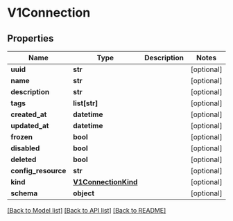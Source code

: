 # V1Connection

## Properties
Name | Type | Description | Notes
------------ | ------------- | ------------- | -------------
**uuid** | **str** |  | [optional] 
**name** | **str** |  | [optional] 
**description** | **str** |  | [optional] 
**tags** | **list[str]** |  | [optional] 
**created_at** | **datetime** |  | [optional] 
**updated_at** | **datetime** |  | [optional] 
**frozen** | **bool** |  | [optional] 
**disabled** | **bool** |  | [optional] 
**deleted** | **bool** |  | [optional] 
**config_resource** | **str** |  | [optional] 
**kind** | [**V1ConnectionKind**](V1ConnectionKind.md) |  | [optional] 
**schema** | **object** |  | [optional] 

[[Back to Model list]](../README.md#documentation-for-models) [[Back to API list]](../README.md#documentation-for-api-endpoints) [[Back to README]](../README.md)


